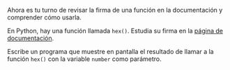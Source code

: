 
Ahora es tu turno de revisar la firma de una función en la documentación y comprender cómo usarla.

En Python, hay una función llamada `hex()`. Estudia su firma en la [página de documentación](https://docs.python.org/3/library/functions.html#hex).

Escribe un programa que muestre en pantalla el resultado de llamar a la función `hex()` con la variable `number` como parámetro.

